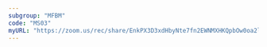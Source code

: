 ```yaml
---
subgroup: "MFBM"
code: "MS03"
myURL: "https://zoom.us/rec/share/EnkPX3D3xdHbyNte7fn2EWNMXHKQpbOw0oa2lHltUTbQTRM0CWHVRV6uiwBjcOLf.2NiIesF3samMzVfM"
---
```

